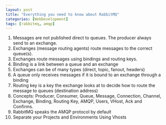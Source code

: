 ```yaml
---
layout: post
title: "Everything you need to know about RabbitMQ"
categories: [WebDevelopment]
tags: [rabbitmq, amqp]
---
```


1. Messages are not published direct to queues. The producer always send to an exchange.
2. Exchanges (message routing agents) route messages to the correct queue(s).
3. Exchanges route messages using bindings and routing keys.
4. Binding is a link between a queue and an exchange
5. Exchanges can be of many types (direct, topic, fanout, headers)
6. A queue only receives messages if it is bound to an exchange through a binding
7. Routing key is a key the exchange looks at to decide how to route the message to queues (destination address)  
8. Concepts:
    Producer, Consumer, Queue, Message, Connection, Channel, Exchange, Binding, Routing Key, 
    AMQP, Users, VHost, Ack and Confirms.
9. RabbitMQ speaks the AMQP protocol by default
10. Separate your Projects and Environments Using Vhosts 


